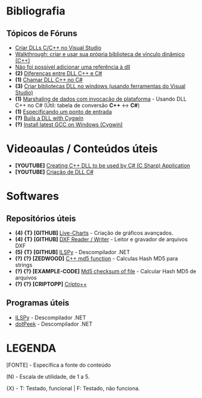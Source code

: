 # Bibliografia

## Tópicos de Fóruns

- [Criar DLLs C/C++ no Visual Studio](https://docs.microsoft.com/pt-br/cpp/build/dlls-in-visual-cpp?view=msvc-160)
- [Walkthrough: criar e usar sua própria biblioteca de vínculo dinâmico (C++)](https://docs.microsoft.com/pt-br/cpp/build/walkthrough-creating-and-using-a-dynamic-link-library-cpp?view=msvc-160)
- [Não foi possível adicionar uma referência à dll](https://qastack.com.br/programming/3456758/a-reference-to-the-dll-could-not-be-added)
- **(2)** [Diferenças entre DLL C++ e C#](https://pt.stackoverflow.com/questions/98658/qual-a-diferen%C3%A7a-entre-uma-dll-produzida-com-c-e-uma-c)
- **(1)** [Chamar DLL C++ no C#](https://social.msdn.microsoft.com/Forums/pt-BR/67e74916-007d-4d0d-af15-158602d5949e/chamar-dll-c-no-c?forum=vscsharppt)
- **(3)** [Criar bibliotecas DLL no windows (usando ferramentas do Visual Studio)](https://medium.com/ai-innovation/how-to-create-c-c-dynamic-link-libraries-in-windows-28abefc988c9)
- **(1)** [Marshaling de dados com invocação de plataforma](https://docs.microsoft.com/pt-br/dotnet/framework/interop/marshaling-data-with-platform-invoke) - Usando DLL C++ no C# (Útil: tabela de conversão **C++** <-> **C#**)
- **(1)** [Especificando um ponto de entrada](https://docs.microsoft.com/pt-br/dotnet/framework/interop/specifying-an-entry-point)
- **(?)** [Buils a DLL with Cygwin](https://cygwin.com/cygwin-ug-net/dll.html)
- **(?)** [Install latest GCC on Windows (Cygwin)](https://preshing.com/20141108/how-to-install-the-latest-gcc-on-windows/)

# Videoaulas / Conteúdos úteis

- **[YOUTUBE]** [Creating C++ DLL to be used by C# (C Sharp) Application](https://www.youtube.com/watch?v=ktbIIvXzypU)
- **[YOUTUBE]** [Criação de DLL C#](https://www.youtube.com/watch?v=seXSM-LrKcI)

# Softwares

## Repositórios úteis
- **(4) {T} [GITHUB]** [Live-Charts](https://github.com/Live-Charts/Live-Charts) - Criação de gráficos avançados.
- **(4) {T} [GITHUB]** [DXF Reader / Writer](https://github.com/haplokuon/netDxf) - Leitor e gravador de arquivos DXF
- **(5) {T} [GITHUB]** [ILSPy](https://github.com/icsharpcode/ILSpy.git) - Descompilador .NET
- **(?) {?} [ZEDWOOD]** [C++ md5 function](http://www.zedwood.com/article/cpp-md5-function) - Calculas Hash MD5 para strings
- **(?) {?} [EXAMPLE-CODE]** [Md5 checksum of file](https://www.example-code.com/cpp/crypt2_md5_hash_file.asp) - Calcular Hash MD5 de arquivos
- **(?) {?} [CRIPTOPP]** [Cripto++](https://www.cryptopp.com/index.html)

## Programas úteis
- [ILSPy](https://github.com/icsharpcode/ILSpy/releases) - Descompilador .NET
- [dotPeek](https://www.jetbrains.com/pt-br/decompiler/) - Descompilador .NET

# LEGENDA

[FONTE] - Especifica a fonte do conteúdo

(N) - Escala de utilidade, de 1 a 5.

{X} - T: Testado, funcional | F: Testado, não funciona.

